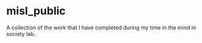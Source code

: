 # misl_public
A collection of the work that I have completed during my time in the mind in society lab.
